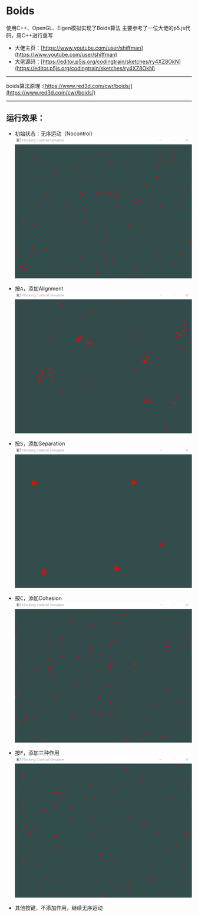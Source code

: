# Boids
使用C++、OpenGL、Eigen模拟实现了Boids算法
主要参考了一位大佬的p5.js代码，用C++进行重写
* 大佬主页：[https://www.youtube.com/user/shiffman](https://www.youtube.com/user/shiffman)
* 大佬源码：[https://editor.p5js.org/codingtrain/sketches/ry4XZ8OkN](https://editor.p5js.org/codingtrain/sketches/ry4XZ8OkN)
---
boids算法原理 :[https://www.red3d.com/cwr/boids/](https://www.red3d.com/cwr/boids/)

---

## 运行效果：
* 初始状态：无序运动（Nocontrol）
![](./Image/NoControl.gif)

* 按<kbd>A</kbd>，添加Alignment
![](./Image/Alignment.gif)

* 按<kbd>S</kbd>，添加Separation
![](./Image/Separation.gif)

* 按<kbd>C</kbd>，添加Cohesion
![](./Image/Cohesion.gif)

* 按<kbd>F</kbd>，添加三种作用
![](./Image/Flocking.gif)
* 其他按键，不添加作用，继续无序运动
